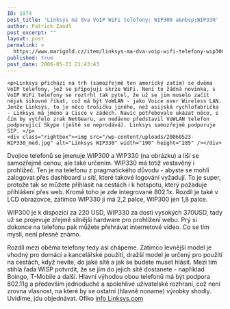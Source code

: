 ```yaml
---
ID: 1974
post_title: 'Linksys má dva VoIP WiFi telefony: WIP300 a&nbsp;WIP330'
author: Patrick Zandl
post_excerpt: ""
layout: post
permalink: >
  https://www.marigold.cz/item/linksys-ma-dva-voip-wifi-telefony-wip300-a-wip330
published: true
post_date: 2006-05-23 21:43:43
---
```

	<p>Linksys přichází na trh (samozřejmě ten americký zatím) se dvěma VoIP telefony, jež se připojují skrze WiFi. Není to žádná novinka, s VoIP WiFi telefony se roztrhl tak pytel, že už se jim muselo začít nějak šikovné říkat, což má být VoWLAN - jako Voice over Wireless LAN. Jenže Linksys, to je něco trošičku jiného, než asijská rychlofabrička - Linksys má jméno a Cisco v zádech. Navíc potřebovalo ukázat něco, s čím by vytřelo zrak NetGearu, an nedávno představil VoWLAN telefon podporující Skype (ještě se neprodává). Linksys samozřejmě podporuje SIP. </p>
	<div class="rightbox"><img src="/wp-content/uploads/20060523-WIP330_med.jpg" alt="Linksys WIP330" width="190" height="285" /></div>
<p>Dvojice telefonů se jmenuje WIP300 a WIP330 (na obrázku) a liší se samozřejmě cenou, ale také určením. WIP330 má totiž vestavěný i prohlížeč. Ten je na telefonu z pragmatického důvodu - abyste se mohli zalogovat přes dashboard u sítí, které takové logování vyžadují. To je super, protože tak se můžete přihlásit na cestách i k hotspotu, který požaduje přihlášení přes web. Kromě toho je zde integrované 802.1x. Rozdíl je také v LCD obrazovce, zatímco WIP330 ji má 2,2 palce, WIP300 jen 1,8 palce. </p>
	<p>WIP300 je k dispozici za 220 USD, WIP330 za dosti vysokých 370USD, tady už se projevuje zřejmě silnější hardware pro prohlížení webu. Prý si dokonce na telefonu pak můžete přehrávat internetové video. Co se tím myslí, není přesně známo. </p>
	<p>Rozdíl mezi oběma telefony tedy asi chápeme. Zatímco levnější model je vhodný pro domácí a kancelářské použití, dražší model je určený pro použití na cestách, když nevíte, do jaké sítě a jak se budete muset hlásit. Mezi tím stihla řada WISP potvrdit, že se jím do jejich sítě dostanete - například Boingo, T-Mobile a další. Hlavní výhodou obou telefonů má být podpora 802.11g a především jednoduché a spolehlivé uživatelské rozhraní, což není zrovna vlasnost, na které by se ostatní (hlavně noname) výrobky shodly. Uvidíme, jdu objednávat.   
Ofiko <a href="http://www.linksys.com/servlet/Satellite?c=L_News_C2&amp;childpagename=US%2FLayout&amp;cid=1147850019085&amp;pagename=Linksys%2FCommon%2FVisitorWrapper">info Linksys.com</a>
</p>